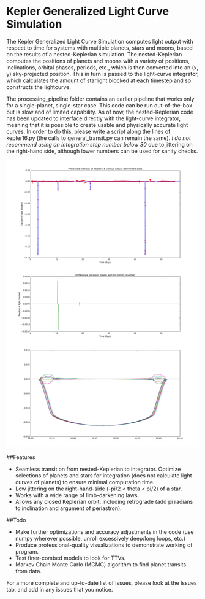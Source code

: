 # Kepler Generalized Light Curve Simulation

The Kepler Generalized Light Curve Simulation computes light output with respect to time for systems with multiple planets, stars and moons, based on the results of a nested-Keplerian simulation. The nested-Keplerian computes the positions of planets and moons with a variety of positions, inclinations, orbital phases, periods, etc., which is then converted into an (x,  y) sky-projected position. This in turn is passed to the light-curve integrator, which calculates the amount of starlight blocked at each timestep and so constructs the lightcurve.

The processing\_pipeline folder contains an earlier pipeline that works only for a single-planet, single-star case. This code can be run out-of-the-box but is slow and of limited capability. As of now, the nested-Keplerian code has been updated to interface directly with the light-curve integrator, meaning that it is possible to create usable and physically accurate light curves. In order to do this, please write a script along the lines of kepler16.py (the calls to general\_transit.py can remain the same). *I do not recommend using an integration step number below 30* due to jittering on the right-hand side, although lower numbers can be used for sanity checks.

![Kepler-16 sim](selected_images/light_curves/pred_vs_detrend.png?raw=true)
![Kepler-16 moon residual](selected_images/light_curves/diff_light_blocked_moon_kepler16.png?raw=true)
![Kepler-16 residual 2](selected_images/light_curves/basic_curve_variation.png?raw=true)

##Features

+ Seamless transition from nested-Keplerian to integrator. Optimize selections of planets and stars for integration (does not calculate light curves of planets) to ensure minimal computation time. 
+ Low jittering on the right-hand-side (-pi/2 < theta < pi/2) of a star.
+ Works with a wide range of limb-darkening laws.
+ Allows any closed Keplerian orbit, including retrograde (add pi radians to inclination and argument of periastron).

##Todo

+ Make further optimizations and accuracy adjustments in the code (use numpy wherever possible, unroll excessively deep/long loops, etc.)
+ Produce professional-quality visualizations to demonstrate working of program.
+ Test finer-combed models to look for TTVs.
+ Markov Chain Monte Carlo (MCMC) algorithm to find planet transits from data.

For a more complete and up-to-date list of issues, please look at the Issues tab, and add in any issues that you notice.
